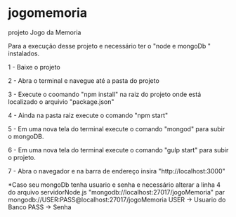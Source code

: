 # jogomemoria
projeto Jogo da Memoria

Para a execução desse projeto e necessário ter o "node e mongoDb "  instalados.


1 - Baixe o projeto

2 - Abra o terminal e navegue até a pasta do projeto

3 - Execute o coomando "npm install" na raiz do projeto onde está localizado o arquivio "package.json"

4 - Ainda na pasta raiz execute o comando "npm start"

5 - Em uma nova tela do terminal execute o comando "mongod"  para subir o mongoDB.

6 - Em uma nova tela do terminal execute o comando "gulp start"  para subir o projeto.

7 - Abra o navegador e na barra de endereço insira "http://localhost:3000"


*Caso seu mongoDb tenha usuario e senha e necessário alterar a linha 4 do arquivo servidorNode.js "mongodb://localhost:27017/jogoMemoria" 
par mongodb://USER:PASS@localhost:27017/jogoMemoria
USER -> Usuario do Banco
PASS -> Senha